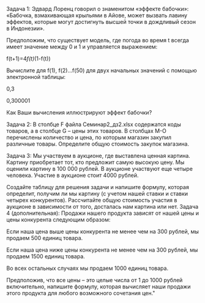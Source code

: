 Задача 1: Эдвард Лоренц говорил о знаменитом «эффекте бабочки»: «Бабочка, взмахивающая крыльями в Айове, может вызвать лавину эффектов, которые могут достигнуть высшей точки в дождливый сезон в Индонезии».

Предположим, что существует модель, где погода во время t всегда имеет значение между 0 и 1 и управляется выражением:

f(t+1)=4*f(t)*(1-f(t))

Вычислите для f(1), f(2)…f(50) для двух начальных значений с помощью электронной таблицы:

0,3

0,300001

Как Ваши вычисления иллюстрируют эффект бабочки?

Задача 2: В столбце F файла Cеминар2_дз2.xlsx содержатся коды товаров, а в столбце G – цены этих товаров. В столбцах М-О перечислены количество и цена, по которым магазин закупил различные товары. Определите общую стоимость закупок магазина.

Задача 3: Мы участвуем в аукционе, где выставлена ценная картина. Картину приобретает тот, кто предложит самую высокую цену. Мы оценили картину в 100 000 рублей. В аукционе участвуют еще четыре человека. Участие в аукционе стоит 4000 рублей.

Создайте таблицу для решения задачи и напишите формулу, которая определит, получим ли мы картину (с учетом нашей ставки и ставки четырех конкурентов).
Рассчитайте общую стоимость участия в аукционе в зависимости от того, досталась нам картина или нет.
Задача 4 (дополнительная): Продажи нашего продукта зависят от нашей цены и цены конкурента следующим образом:

Если наша цена выше цены конкурента не менее чем на 300 рублей, мы продаем 500 единиц товара.

Если наша цена ниже цены конкурента не менее чем на 300 рублей, мы продаем 1500 единиц товара.

Во всех остальных случаях мы продаем 1000 единиц товара.

Предположив, что все цены – это целые числа от 1 до 1000  рублей включительно, напишите формулу, которая вычисляет наши продажи этого продукта для любого возможного сочетания цен."

